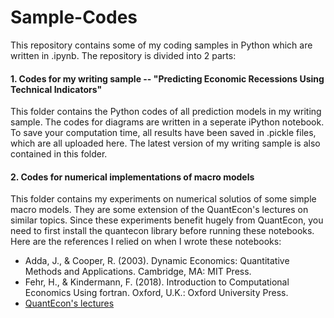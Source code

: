 # Sample-Codes

This repository contains some of my coding samples in Python which are written in .ipynb. The repository is divided into 2 parts:

#### 1. Codes for my writing sample -- "Predicting Economic Recessions Using Technical Indicators"
This folder contains the Python codes of all prediction models in my writing sample. The codes for diagrams are written in a seperate iPython notebook. To save your computation time, all results have been saved in .pickle files, which are all uploaded here. The latest version of my writing sample is also contained in this folder. 



#### 2. Codes for numerical implementations of macro models
This folder contains my experiments on numerical solutios of some simple macro models. They are some extension of the QuantEcon's lectures on similar topics. Since these experiments benefit hugely from QuantEcon, you need to first install the quantecon library before running these notebooks. Here are the references I relied on when I wrote these notebooks:

* Adda, J., & Cooper, R. (2003). Dynamic Economics: Quantitative Methods and Applications. Cambridge, MA: MIT Press.
* Fehr, H., & Kindermann, F. (2018). Introduction to Computational Economics Using fortran. Oxford, U.K.: Oxford University Press.
* [QuantEcon's lectures](https://lectures.quantecon.org)
